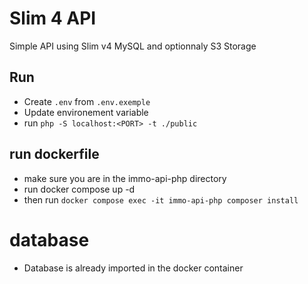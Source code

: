 # Slim 4 API

Simple API using Slim v4 MySQL and optionnaly S3 Storage

## Run

- Create `.env` from `.env.exemple`
- Update environement variable
- run `php -S localhost:<PORT> -t ./public`

## run dockerfile

- make sure you are in the immo-api-php directory
- run docker compose up -d
- then run `docker compose exec -it immo-api-php composer install`

# database

- Database is already imported in the docker container

